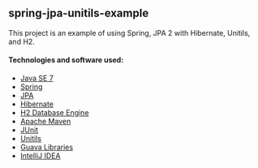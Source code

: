 spring-jpa-unitils-example
-------------------------

This project is an example of using Spring, JPA 2 with Hibernate, Unitils, and H2.

#### Technologies and software used:
* [Java SE 7](http://www.oracle.com/technetwork/java/javase/downloads/index.html)
* [Spring](http://docs.spring.io/spring/docs/3.2.x/spring-framework-reference/html/)
* [JPA](http://www.oracle.com/technetwork/java/javaee/tech/persistence-jsp-140049.html)
* [Hibernate](http://hibernate.org/orm/)
* [H2 Database Engine](http://www.h2database.com/html/main.html)
* [Apache Maven](http://maven.apache.org/index.html)
* [JUnit](http://junit.org/)
* [Unitils](http://www.unitils.org/summary.html)
* [Guava Libraries](https://code.google.com/p/guava-libraries/)
* [IntelliJ IDEA](http://www.jetbrains.com/idea/)

